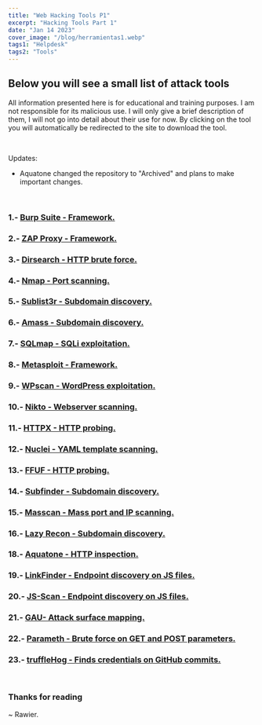 ```yaml
---
title: "Web Hacking Tools P1"
excerpt: "Hacking Tools Part 1"
date: "Jan 14 2023"
cover_image: "/blog/herramientas1.webp"
tags1: "Helpdesk"
tags2: "Tools"
---
```


## Below you will see a small list of attack tools

All information presented here is for educational and training purposes. I am not responsible for its malicious use.
I will only give a brief description of them, I will not go into detail about their use for now.
By clicking on the tool you will automatically be redirected to the site to download the tool.

&nbsp;

Updates:

* Aquatone changed the repository to "Archived" and plans to make important changes.

&nbsp;

### 1.- [Burp Suite - Framework.](https://portswigger.net/burp/communitydownload)

### 2.- [ZAP Proxy - Framework.](https://www.zaproxy.org/docs/desktop/addons/automation-framework/)

### 3.- [Dirsearch - HTTP brute force.](https://github.com/maurosoria/dirsearch)

### 4.- [Nmap - Port scanning.](https://nmap.org/download.html)

### 5.- [Sublist3r - Subdomain discovery.](https://github.com/aboul3la/Sublist3r)

### 6.- [Amass - Subdomain discovery.](https://github.com/OWASP/Amass)

### 7.- [SQLmap - SQLi exploitation.](https://sqlmap.org)

### 8.- [Metasploit - Framework.](https://www.metasploit.com/download)

### 9.- [WPscan - WordPress exploitation.](https://github.com/wpscanteam/wpscan)

### 10.- [Nikto - Webserver scanning.](https://github.com/sullo/nikto)

### 11.- [HTTPX - HTTP probing.](https://github.com/projectdiscovery/httpx)

### 12.- [Nuclei - YAML template scanning.](https://github.com/projectdiscovery/nuclei-templates)

### 13.- [FFUF - HTTP probing.](https://github.com/ffuf/ffuf)

### 14.- [Subfinder - Subdomain discovery.](https://github.com/projectdiscovery/subfinder)

### 15.- [Masscan - Mass port and IP scanning.](https://github.com/robertdavidgraham/masscan)

### 16.- [Lazy Recon - Subdomain discovery.](https://github.com/nahamsec/lazyrecon)

### 18.- [Aquatone - HTTP inspection.](https://github.com/michenriksen/aquatone/releases)

### 19.- [LinkFinder - Endpoint discovery on JS files.](https://github.com/GerbenJavado/LinkFinder)

### 20.- [JS-Scan - Endpoint discovery on JS files.](https://github.com/zseano/JS-Scan)

### 21.- [GAU- Attack surface mapping.](https://github.com/lc/gau)

### 22.- [Parameth - Brute force on GET and POST parameters.](https://github.com/maK-/parameth)

### 23.- [truffleHog - Finds credentials on GitHub commits.](https://github.com/trufflesecurity/trufflehog)

&nbsp;

### Thanks for reading

~ Rawier.
